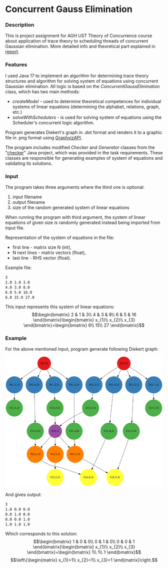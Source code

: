 
# Concurrent Gauss Elimination
### Description
This is project assignment for AGH UST Theory of Concurrence course about application of trace theory to scheduling threads of concurrent Gaussian elimination. More detailed info and theoretical part explained in [report](https://github.com/piaccho/concurrent-gauss-elimination/blob/main/report_pl.pdf).

### Features
I used Java 17 to implement an algorithm for determining trace theory structures and algorithm for solving system of equations using concurrent Gaussian elimination.
All logic is based on the *ConcurrentGaussElimination* class, which has two main methods:
- *createModel* - used to determine theoretical competences for individual systems of linear equations (determining the alphabet, relations, graph, etc.)
- *solveWithSchedulers* - is used for solving system of equations using the Scheduler's concurrent logic algorithm.

Program generates Diekert's graph in .dot format and renders it to a graphic file in .png format using [GraphvizAPI](https://github.com/nidi3/graphviz-java).

The program includes modified *Checker* and *Generator* classes from the "[checker](https://github.com/macwozni/Matrices)" Java project, which was provided in the task requirements. These classes are responsible for generating examples of system of equations and validating its solutions.

### Input
The program takes three arguments where the third one is optional:
1. input filename
2. output filename
3. size of the random generated system of linear equations 

When running the program with third argument, the system of linear equations of given size is randomly generated instead being imported from input file.

Representation of the system of equations in the file:
- first line - matrix size N (int),
- N next lines - matrix vectors (float),
- last line - RHS vector (float).

Example file:
```
3
2.0 1.0 3.0
4.0 3.0 8.0
6.0 5.0 16.0
6.0 15.0 27.0
```
This input represents this system of linear equations:
$$\begin{bmatrix}
2 & 1 & 3\\ 
4 & 3 & 8\\ 
6 & 5 & 16
\end{bmatrix}\begin{bmatrix}
x_{1}\\ 
x_{2}\\ 
x_{3}
\end{bmatrix}=\begin{bmatrix}
6\\ 
15\\ 
27
\end{bmatrix}$$

### Example

For the above mentioned input, program generate following Diekert graph:

<img src='docs/graph.png' width='600'>

</br>

And gives output:
```
3
1.0 0.0 0.0 
0.0 1.0 0.0 
0.0 0.0 1.0 
1.0 1.0 1.0 
```
Which corresponds to this soluton:
$$\begin{bmatrix}
1 & 0 & 0\\ 
0 & 1 & 0\\ 
0 & 0 & 1
\end{bmatrix}\begin{bmatrix}
x_{1}\\ 
x_{2}\\ 
x_{3}
\end{bmatrix}=\begin{bmatrix}
1\\ 
1\\ 
1
\end{bmatrix}$$
$$\left\{\begin{matrix}
x_{1}=1\\ 
x_{2}=1\\ 
x_{3}=1
\end{matrix}\right.$$ 



 
